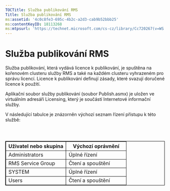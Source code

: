 ```yaml
---
TOCTitle: Služba publikování RMS
Title: Služba publikování RMS
ms:assetid: '4c0c8fe3-695c-4b2c-a2d3-cab9b52bbb25'
ms:contentKeyID: 18113268
ms:mtpsurl: 'https://technet.microsoft.com/cs-cz/library/Cc720267(v=WS.10)'
---
```


Služba publikování RMS
======================

Služba publikování, která vydává licence k publikování, je spuštěna na kořenovém clusteru služby RMS a také na každém clusteru vyhrazeném pro správu licencí. Licence k publikování definují zásady, které svazují doručené licence k použití.

Aplikační soubor služby publikování (soubor Publish.asmx) je uložen ve virtuálním adresáři Licensing, který je součástí Internetové informační služby.

V následující tabulce je znázorněn výchozí seznam řízení přístupu k této službě:

###  

 
<table style="border:1px solid black;">
<colgroup>
<col width="50%" />
<col width="50%" />
</colgroup>
<thead>
<tr class="header">
<th style="border:1px solid black;" >Uživatel nebo skupina</th>
<th style="border:1px solid black;" >Výchozí oprávnění</th>
</tr>
</thead>
<tbody>
<tr class="odd">
<td style="border:1px solid black;">Administrators</td>
<td style="border:1px solid black;">Úplné řízení</td>
</tr>
<tr class="even">
<td style="border:1px solid black;">RMS Service Group</td>
<td style="border:1px solid black;">Čtení a spouštění</td>
</tr>
<tr class="odd">
<td style="border:1px solid black;">SYSTEM</td>
<td style="border:1px solid black;">Úplné řízení</td>
</tr>
<tr class="even">
<td style="border:1px solid black;">Users</td>
<td style="border:1px solid black;">Čtení a spouštění</td>
</tr>
</tbody>
</table>
